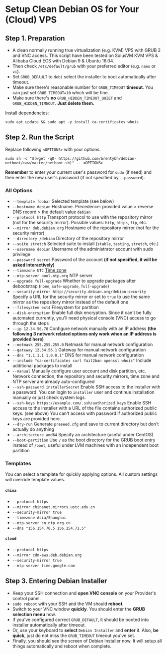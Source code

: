 # Setup Clean Debian OS for Your (Cloud) VPS

## Step 1. Preparation

 - A clean normally running true virtualization (e.g. KVM) VPS with GRUB 2 and VNC access. This script have been tested on SolusVM KVM VPS & Alibaba Cloud ECS with Debian 9 & Ubuntu 16.04.
 - Then check `/etc/default/grub` with your preferred editor (e.g. `nano` or `vi`).
 - Set `GRUB_DEFAULT` to `debi` select the installer to boot automatically after timeout.
 - Make sure there's reasonable number for `GRUB_TIMEOUT` **timeout**. You can just set `GRUB_TIMEOUT=10` which will be fine.
 - Make sure there's **no** `GRUB_HIDDEN_TIMEOUT_QUIET` and `GRUB_HIDDEN_TIMEOUT`. **Just delete them.**

Install dependencies:

```
sudo apt update && sudo apt -y install ca-certificates whois
```

## Step 2. Run the Script

Replace following `<OPTIONS>` with your options.

```
sudo sh -c "$(wget -qO- https://github.com/brentybh/debian-netboot/raw/master/netboot.sh)" -- <OPTIONS>
```

**Remember** to enter your current user's password for `sudo` (if need) and then enter the new user's password (if not specified by `--password`).

### All Options

 - `--template foobar` Selected template (see below)
 - `--hostname debian` Hostname. Precedence: provided value > reverse DNS record > the default value `debian`
 - `--protocol http` Transport protocol to use with the repository mirror (not for the security mirror). Possible values: `http`, `https`, `ftp`, etc.
 - `--mirror deb.debian.org` Hostname of the repository mirror (not for the security mirror)
 - `--directory /debian` Directory of the repository mirror
 - `--suite stretch` Selected suite to install (`stable`, `testing`, `stretch`, etc.)
 - `--username debian` Username of the administrator account with sudo privilege
 - `--password secret` Password of the account **(if not specified, it will be asked interactively)**
 - `--timezone UTC` [Time zone](https://en.wikipedia.org/wiki/List_of_tz_database_time_zones#List)
 - `--ntp-server pool.ntp.org` NTP server
 - `--upgrade full-upgrade` Whether to upgrade packages after debootstrap (`none`, `safe-upgrade`, `full-upgrade`)
 - `--security-mirror http://security.debian.org/debian-security` Specify a URL for the security mirror or set to `true` to use the same mirror as the repository mirror instead of the default one
 - `--filesystem ext4` Filesystem for partition
 - `--disk-encryption` Enable full disk encryption. Since it can't be fully automated currently, you'll need physical console (VNC) access to go through the steps
 - `--ip 12.34.56.78` Configure network manually with an IP address **(the following 3 network related options only work when an IP address is provided here)**
 - `--netmask 255.255.255.0` Netmask for manual network configuration
 - `--gateway 12.34.56.1` Gateway for manual network configuration
 - `--dns "1.1.1.1 1.0.0.1"` DNS for manual network configuration
 - `--include "ca-certificates curl fail2ban openssl whois"` Include additional packages to install
 - `--manual` Manually configure user account and disk partition, etc. Network connection, the repository and security mirrors, time zone and NTP server are already auto-configured
 - `--ssh-password installerSecret` Enable SSH access to the installer with a password. You can login to `installer` user and continue installation manually or just check system logs.
 - `--ssh-keys https://example.com/.ssh/authorized_keys` Enable SSH access to the installer with a URL of the file contains authorized public keys. (see above) You can't access with password if authorized public keys are provided here.
 - `--dry-run` Generate `preseed.cfg` and save to current directory but don't actually do anything
 - `--architecture amd64` Specify an architecture (useful under CentOS)
 - `--boot-partition` Use `/` as the boot directory for the GRUB boot entry instead of `/boot`, useful under LVM machines with an independent boot partition

### Templates

You can select a template for quickly applying options. All custom settings will override template values.

#### `china`

 - `--protocol https`
 - `--mirror chinanet.mirrors.ustc.edu.cn`
 - `--security-mirror true`
 - `--timezone Asia/Shanghai`
 - `--ntp-server cn.ntp.org.cn`
 - `--dns "156.154.70.5 156.154.71.5"`

#### `cloud`

 - `--protocol https`
 - `--mirror cdn-aws.deb.debian.org`
 - `--security-mirror true`
 - `--ntp-server time.google.com`

## Step 3. Entering Debian Installer

 - Keep your SSH connection and **open VNC console** on your Provider's control panel.
 - `sudo reboot` with your SSH and the VM should **reboot**.
 - Switch to your VNC window **quickly**. You should enter the **GRUB selection menu** now.
 - If you've configured correct `GRUB_DEFAULT`, it should be booted into installer automatically after timeout.
 - Or, use your keyboard to **select** `Debian Installer` and **enter** it. Also, **be quick**, just do not miss the `GRUB_TIMEOUT` timeout you've set.
 - Finally, you should see the screen of Debian Installer now. It will setup all things automatically and reboot when complete.
